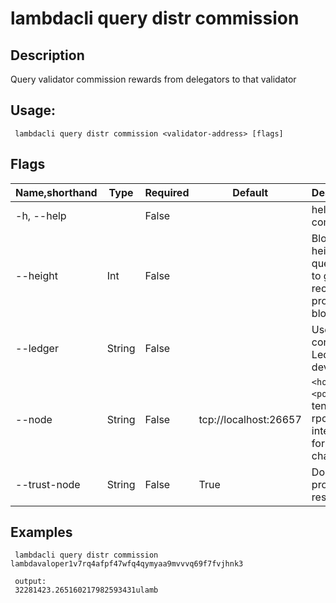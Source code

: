 # lambdacli query distr commission

## Description

Query validator commission rewards from delegators to that validator

## Usage:

```
 lambdacli query distr commission <validator-address> [flags]
```

## Flags

| Name,shorthand | Type   | Required | Default               | Description                                                  |
| -------------- | ------ | -------- | --------------------- | ------------------------------------------------------------ |
| -h, --help     |        | False    |                       | help for commission                                             |
| --height       | Int    | False    |                       | Block height to query, omit to get most recent provable block|
| --ledger       | String | False    |                       | Use a connected Ledger device                                |
| --node         | String | False    | tcp://localhost:26657 | `<host>:<port>`to tendermint rpc interface for this chain    |
| --trust-node   | String | False    | True                  | Don't verify proofs for responses                            |


## Examples

```
 lambdacli query distr commission lambdavaloper1v7rq4afpf47wfq4qymyaa9mvvvq69f7fvjhnk3
 
 output:
 32281423.265160217982593431ulamb
```

​           
